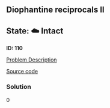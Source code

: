 ## Diophantine reciprocals II

## State: :cloud: **Intact**

**ID: 110**

[Problem Description](https://projecteuler.net/problem=110)

[Source code](main.cpp)

### Solution
0